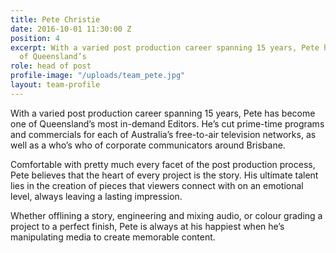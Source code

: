 ```yaml
---
title: Pete Christie
date: 2016-10-01 11:30:00 Z
position: 4
excerpt: With a varied post production career spanning 15 years, Pete has become one
  of Queensland’s
role: head of post
profile-image: "/uploads/team_pete.jpg"
layout: team-profile
---
```


With a varied post production career spanning 15 years, Pete has become one of Queensland’s most in-demand Editors. He’s cut prime-time programs and commercials for each of Australia’s free-to-air television networks, as well as a who’s who of corporate communicators around Brisbane.

Comfortable with pretty much every facet of the post production process, Pete believes that the heart of every project is the story. His ultimate talent lies in the creation of pieces that viewers connect with on an emotional level, always leaving a lasting impression.

Whether offlining a story, engineering and mixing audio, or colour grading a project to a perfect finish, Pete is always at his happiest when he’s manipulating media to create memorable content.